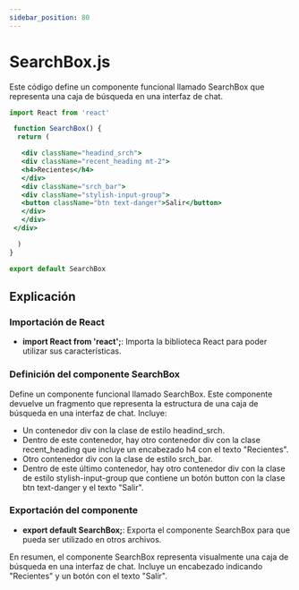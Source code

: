 ```yaml
---
sidebar_position: 80
---
```


# SearchBox.js

Este código define un componente funcional llamado SearchBox que representa una caja de búsqueda en una interfaz de chat.

```jsx
import React from 'react'

 function SearchBox() {
  return (

   <div className="headind_srch">
   <div className="recent_heading mt-2">
   <h4>Recientes</h4>
   </div>
   <div className="srch_bar">
   <div className="stylish-input-group">
   <button className="btn text-danger">Salir</button>
   </div>
   </div>
 </div>

  )
}

export default SearchBox
```

## Explicación

### Importación de React

- **import React from 'react';**: Importa la biblioteca React para poder utilizar sus características.

### Definición del componente SearchBox

Define un componente funcional llamado SearchBox. Este componente devuelve un fragmento que representa la estructura de una caja de búsqueda en una interfaz de chat. Incluye:

- Un contenedor div con la clase de estilo headind_srch.
- Dentro de este contenedor, hay otro contenedor div con la clase recent_heading que incluye un encabezado h4 con el texto "Recientes".
- Otro contenedor div con la clase de estilo srch_bar.
- Dentro de este último contenedor, hay otro contenedor div con la clase de estilo stylish-input-group que contiene un botón button con la clase btn text-danger y el texto "Salir".

### Exportación del componente

- **export default SearchBox;**: Exporta el componente SearchBox para que pueda ser utilizado en otros archivos.

En resumen, el componente SearchBox representa visualmente una caja de búsqueda en una interfaz de chat. Incluye un encabezado indicando "Recientes" y un botón con el texto "Salir".
